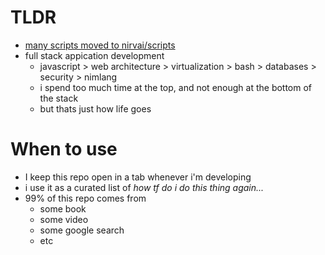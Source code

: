 # TLDR

- [many scripts moved to nirvai/scripts](https://github.com/nirv-ai/scripts)
- full stack appication development
  - javascript > web architecture > virtualization > bash > databases > security > nimlang
  - i spend too much time at the top, and not enough at the bottom of the stack
  - but thats just how life goes

# When to use

- I keep this repo open in a tab whenever i'm developing
- i use it as a curated list of _how tf do i do this thing again..._
- 99% of this repo comes from
  - some book
  - some video
  - some google search
  - etc
